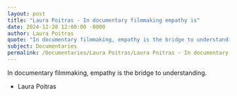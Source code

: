 ```yaml
---
layout: post
title: "Laura Poitras - In documentary filmmaking empathy is"
date: 2024-12-28 12:00:00 -0000
author: Laura Poitras
quote: "In documentary filmmaking, empathy is the bridge to understanding."
subject: Documentaries
permalink: /Documentaries/Laura Poitras/Laura Poitras - In documentary filmmaking empathy is
---
```


In documentary filmmaking, empathy is the bridge to understanding.

- Laura Poitras
